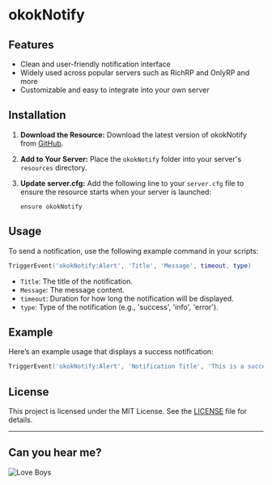 
# okokNotify

## Features

- Clean and user-friendly notification interface
- Widely used across popular servers such as RichRP and OnlyRP and more
- Customizable and easy to integrate into your own server

## Installation

1. **Download the Resource:**
   Download the latest version of okokNotify from [GitHub](https://github.com/fineaszz/okokNotify).

2. **Add to Your Server:**
   Place the `okokNotify` folder into your server's `resources` directory.

3. **Update server.cfg:**
   Add the following line to your `server.cfg` file to ensure the resource starts when your server is launched:
   ```plaintext
   ensure okokNotify
   ```

## Usage

To send a notification, use the following example command in your scripts:
```lua
TriggerEvent('okokNotify:Alert', 'Title', 'Message', timeout, type)
```
- `Title`: The title of the notification.
- `Message`: The message content.
- `timeout`: Duration for how long the notification will be displayed.
- `type`: Type of the notification (e.g., 'success', 'info', 'error').

## Example

Here’s an example usage that displays a success notification:
```lua
TriggerEvent('okokNotify:Alert', 'Notification Title', 'This is a success message!', 5000, 'success')
```

## License

This project is licensed under the MIT License. See the [LICENSE](LICENSE) file for details.

---


## Can you hear me?

![Love Boys](https://github.com/user-attachments/assets/b71594a6-2356-4a48-9f27-f94801ef80e8)

